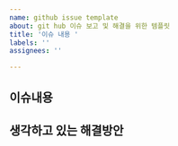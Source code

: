 ```yaml
---
name: github issue template
about: git hub 이슈 보고 및 해결을 위한 템플릿
title: '이슈 내용 '
labels: ''
assignees: ''

---
```


## 이슈내용



## 생각하고 있는 해결방안
